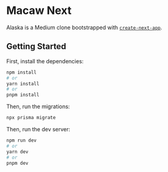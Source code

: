 # Macaw Next

Alaska is a Medium clone bootstrapped with [`create-next-app`](https://github.com/vercel/next.js/tree/canary/packages/create-next-app).

## Getting Started

First, install the dependencies:

```bash
npm install
# or
yarn install
# or
pnpm install
```

Then, run the migrations:

```bash
npx prisma migrate
```

Then, run the dev server:

```bash
npm run dev
# or
yarn dev
# or
pnpm dev
```
